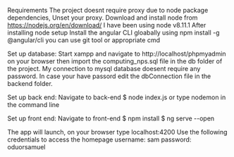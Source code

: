 ﻿Requirements The project doesnt require proxy due to node package dependencies, Unset your proxy. Download and install node from https://nodejs.org/en/download/ I have been using node v8.11.1 After installing node setup Install the angular CLI gloabally using npm install -g @angular/cli you can use git tool or appropriate cmd

Set up database: Start xampp and navigate to http://localhost/phpmyadmin on your browser then import the computing_nps.sql file in the db folder of the project. My connection to mysql database doesent require any password. In case your have passord edit the dbConnection file in the backend folder.

Set up back end: Navigate to back-end $ node index.js or type nodemon in the command line

Set up front end: Navigate to front-end $ npm install $ ng serve --open

The app will launch, on your browser type localhost:4200 Use the following credentials to access the homepage username: sam password: oduorsamuel